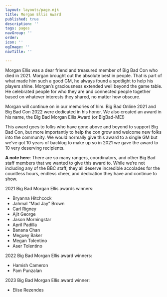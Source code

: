 ```yaml
---
layout: layouts/page.njk
title: Morgan Ellis Award
published: true
description: ''
tags: pages
navGroup: ''
order: 
icon: ''
ogImage: ''
navTitle: ''

---
```

Morgan Ellis was a dear friend and treasured member of Big Bad Con who died in 2021. Morgan brought out the absolute best in people. That is part of what made him such a good GM, he always found a spotlight to help his players shine. Morgan’s graciousness extended well beyond the game table. He celebrated people for who they are and connected people together based on whatever interests they shared, no matter how obscure.

Morgan will continue on in our memories of him. Big Bad Online 2021 and Big Bad Con 2022 were dedicated in his honor. We also created an award in his name, the Big Bad Morgan Ellis Award (or BigBad-ME!)

This award goes to folks who have gone above and beyond to support Big Bad Con, but more importantly to help the con grow and welcome new folks into the community.  We would normally give this award to a single GM but we’ve got 10 years of backlog to make up so in 2021 we gave the award to 10 very deserving recipients.

**A note here**: There are so many rangers, coordinators, and other Big Bad staff members that we wanted to give this award to. While we’re not including any of the BBC staff, they all deserve incredible accolades for the countless hours, endless cheer, and dedication they have and continue to show.

2021 Big Bad Morgan Ellis awards winners:

* Bryanna Hitchcock
* Jahmal “Mad Jay” Brown
* Carl Rigney
* Ajit George
* Jason Morningstar
* April Padilla
* Banana Chan
* Meguey Baker
* Megan Tolentino
* Aser Tolentino

2022 Big Bad Morgan Ellis award winners:

* Hamish Cameron
* Pam Punzalan

2023 Big Bad Morgan Ellis award winner:

* Elise Rezendes